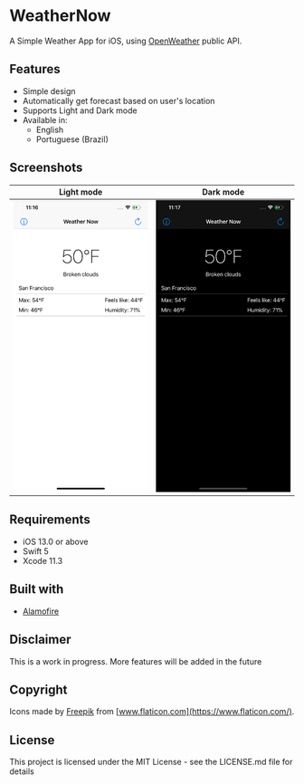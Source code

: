 # WeatherNow
A Simple Weather App for iOS, using [OpenWeather](https://openweathermap.org/) public API.

## Features
* Simple design
* Automatically get forecast based on user's location
* Supports Light and Dark mode
* Available in:
  * English
  * Portuguese (Brazil)

## Screenshots
| Light mode | Dark mode |
| ------------- | ------------- |
| ![AAA](screenshots/Main_View_Light_Mode.png) | ![BB](screenshots/Main_View_Dark_Mode.png) |

## Requirements
* iOS 13.0 or above
* Swift 5
* Xcode 11.3

## Built with
* [Alamofire](https://github.com/Alamofire/Alamofire)


## Disclaimer
This is a work in progress. More features will be added in the future

## Copyright
Icons made by [Freepik](https://www.flaticon.com/authors/freepik/) from [www.flaticon.com](https://www.flaticon.com/).

## License
This project is licensed under the MIT License - see the LICENSE.md file for details